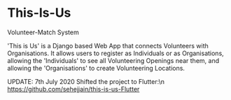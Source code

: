 # This-Is-Us
Volunteer-Match System

'This is Us' is a Django based Web App that connects Volunteers with Organisations. It allows users to register as Individuals or as Organisations, allowing the 'Individuals' to see all Volunteering Openings near them, and allowing the 'Organisations' to create Volunteering Locations.


UPDATE: 7th July 2020
Shifted the project to Flutter:\n
https://github.com/sehejjain/this-is-us-Flutter
